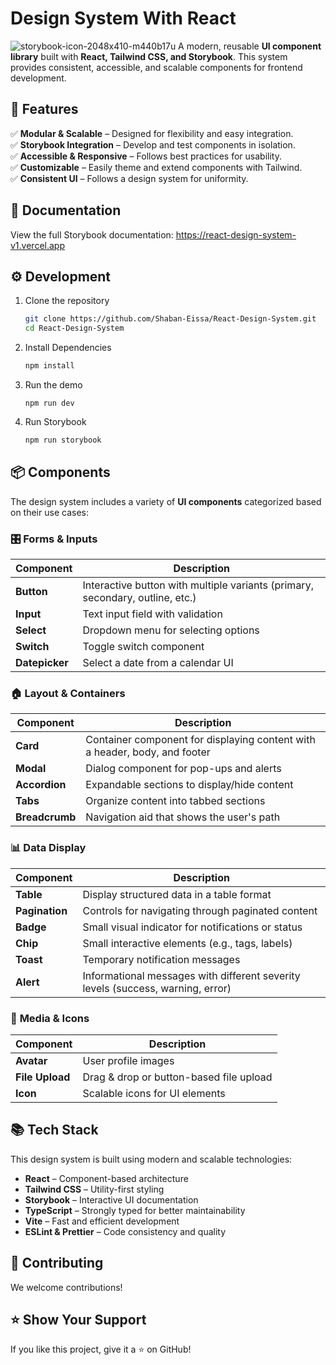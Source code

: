 # Design System With React 

![storybook-icon-2048x410-m440b17u](https://github.com/user-attachments/assets/07576405-b35c-4ad8-8f24-87f15807086d)
A modern, reusable **UI component library** built with **React, Tailwind CSS, and Storybook**. This system provides consistent, accessible, and scalable components for frontend development.  

## 🚀 Features  
✅ **Modular & Scalable** – Designed for flexibility and easy integration.  
✅ **Storybook Integration** – Develop and test components in isolation.  
✅ **Accessible & Responsive** – Follows best practices for usability.  
✅ **Customizable** – Easily theme and extend components with Tailwind.  
✅ **Consistent UI** – Follows a design system for uniformity.  

## 📖 Documentation
View the full Storybook documentation: https://react-design-system-v1.vercel.app


## ⚙️ Development
1. Clone the repository
   ```bash
   git clone https://github.com/Shaban-Eissa/React-Design-System.git
   cd React-Design-System
   ```

3. Install Dependencies
   ```bash
   npm install
   ```
4. Run the demo 
   ```
   npm run dev
   ``` 
5. Run Storybook
   ```bash
   npm run storybook
   ```

## 📦 Components
The design system includes a variety of **UI components** categorized based on their use cases:

### 🎛️ **Forms & Inputs**
| Component    | Description |
|-------------|------------|
| **Button**  | Interactive button with multiple variants (primary, secondary, outline, etc.) |
| **Input**   | Text input field with validation |
| **Select**  | Dropdown menu for selecting options |
| **Switch**  | Toggle switch component |
| **Datepicker** | Select a date from a calendar UI |

### 🏠 **Layout & Containers**
| Component    | Description |
|-------------|------------|
| **Card**    | Container component for displaying content with a header, body, and footer |
| **Modal**   | Dialog component for pop-ups and alerts |
| **Accordion** | Expandable sections to display/hide content |
| **Tabs**    | Organize content into tabbed sections |
| **Breadcrumb** | Navigation aid that shows the user's path |

### 📊 **Data Display**
| Component    | Description |
|-------------|------------|
| **Table**   | Display structured data in a table format |
| **Pagination** | Controls for navigating through paginated content |
| **Badge**   | Small visual indicator for notifications or status |
| **Chip**    | Small interactive elements (e.g., tags, labels) |
| **Toast**   | Temporary notification messages |
| **Alert**   | Informational messages with different severity levels (success, warning, error) |

### 🎨 **Media & Icons**
| Component    | Description |
|-------------|------------|
| **Avatar**  | User profile images |
| **File Upload** | Drag & drop or button-based file upload |
| **Icon**    | Scalable icons for UI elements |


## 📚 **Tech Stack**  
This design system is built using modern and scalable technologies:  

- **React** – Component-based architecture  
- **Tailwind CSS** – Utility-first styling  
- **Storybook** – Interactive UI documentation  
- **TypeScript** – Strongly typed for better maintainability  
- **Vite** – Fast and efficient development  
- **ESLint & Prettier** – Code consistency and quality  

## 📜 Contributing
We welcome contributions! 

## ⭐ Show Your Support
If you like this project, give it a ⭐ on GitHub!

